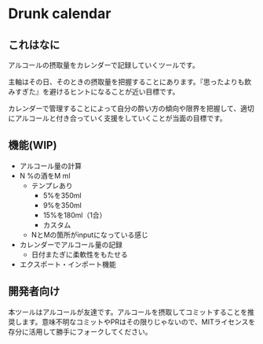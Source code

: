 # Drunk calendar

## これはなに

アルコールの摂取量をカレンダーで記録していくツールです。

主軸はその日、そのときの摂取量を把握することにあります。『思ったよりも飲みすぎた』を避けるヒントになることが近い目標です。

カレンダーで管理することによって自分の酔い方の傾向や限界を把握して、適切にアルコールと付き合っていく支援をしていくことが当面の目標です。

## 機能(WIP)

- アルコール量の計算
- N %の酒をM ml
    - テンプレあり
        - 5%を350ml
        - 9%を350ml
        - 15%を180ml（1合）
        - カスタム
    - NとMの箇所がinputになっている感じ
- カレンダーでアルコール量の記録
    - 日付またぎに柔軟性をもたせる
- エクスポート・インポート機能

## 開発者向け

本ツールはアルコールが友達です。アルコールを摂取してコミットすることを推奨します。意味不明なコミットやPRはその限りじゃないので、MITライセンスを存分に活用して勝手にフォークしてください。

